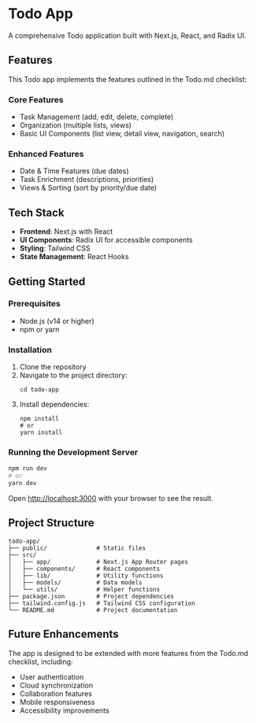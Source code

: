 # Todo App

A comprehensive Todo application built with Next.js, React, and Radix UI.

## Features

This Todo app implements the features outlined in the Todo.md checklist:

### Core Features
- Task Management (add, edit, delete, complete)
- Organization (multiple lists, views)
- Basic UI Components (list view, detail view, navigation, search)

### Enhanced Features
- Date & Time Features (due dates)
- Task Enrichment (descriptions, priorities)
- Views & Sorting (sort by priority/due date)

## Tech Stack

- **Frontend**: Next.js with React
- **UI Components**: Radix UI for accessible components
- **Styling**: Tailwind CSS
- **State Management**: React Hooks

## Getting Started

### Prerequisites

- Node.js (v14 or higher)
- npm or yarn

### Installation

1. Clone the repository
2. Navigate to the project directory:
   ```
   cd todo-app
   ```
3. Install dependencies:
   ```
   npm install
   # or
   yarn install
   ```

### Running the Development Server

```bash
npm run dev
# or
yarn dev
```

Open [http://localhost:3000](http://localhost:3000) with your browser to see the result.

## Project Structure

```
todo-app/
├── public/              # Static files
├── src/
│   ├── app/             # Next.js App Router pages
│   ├── components/      # React components
│   ├── lib/             # Utility functions
│   ├── models/          # Data models
│   └── utils/           # Helper functions
├── package.json         # Project dependencies
├── tailwind.config.js   # Tailwind CSS configuration
└── README.md            # Project documentation
```

## Future Enhancements

The app is designed to be extended with more features from the Todo.md checklist, including:
- User authentication
- Cloud synchronization
- Collaboration features
- Mobile responsiveness
- Accessibility improvements
